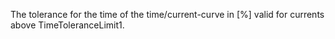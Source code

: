 ﻿The tolerance for the time of the time/current-curve in [%] valid for currents above TimeToleranceLimit1.
